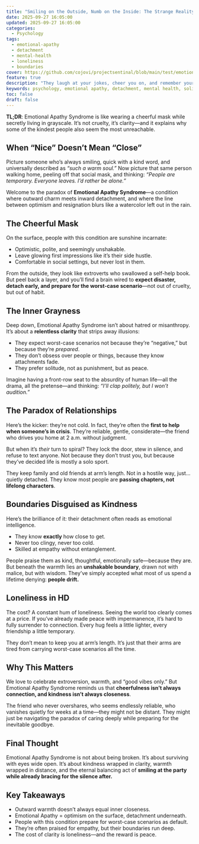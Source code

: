 ```yaml
---
title: "Smiling on the Outside, Numb on the Inside: The Strange Reality of Emotional Apathy Syndrome"
date: 2025-09-27 16:05:00
updated: 2025-09-27 16:05:00
categories:
  - Psychology
tags:
  - emotional-apathy
  - detachment
  - mental-health
  - loneliness
  - boundaries
cover: https://github.com/cojovi/projectsentinal/blob/main/test/emotional.png?raw=true
feature: true
description: "They laugh at your jokes, cheer you on, and remember your birthday—but deep down, they’re quietly detached, already braced for the worst. Welcome to the paradox of Emotional Apathy Syndrome."
keywords: psychology, emotional apathy, detachment, mental health, solitude
toc: false
draft: false
---
```


<!-- alt: A lone figure sits in a dim café, smiling faintly while gazing out the window, surrounded by chatter but entirely detached -->

**TL;DR**: Emotional Apathy Syndrome is like wearing a cheerful mask while secretly living in grayscale. It’s not cruelty, it’s clarity—and it explains why some of the kindest people also seem the most unreachable.

<!-- more -->

## When “Nice” Doesn’t Mean “Close”

Picture someone who’s always smiling, quick with a kind word, and universally described as *“such a warm soul.”* Now picture that same person walking home, peeling off that social mask, and thinking: *“People are temporary. Everyone leaves. I’d rather be alone.”*

Welcome to the paradox of **Emotional Apathy Syndrome**—a condition where outward charm meets inward detachment, and where the line between optimism and resignation blurs like a watercolor left out in the rain.

## The Cheerful Mask

On the surface, people with this condition are sunshine incarnate:

- Optimistic, polite, and seemingly unshakable.  
- Leave glowing first impressions like it’s their side hustle.  
- Comfortable in social settings, but never lost in them.  

From the outside, they look like extroverts who swallowed a self-help book. But peel back a layer, and you’ll find a brain wired to **expect disaster, detach early, and prepare for the worst-case scenario**—not out of cruelty, but out of habit.

## The Inner Grayness

Deep down, Emotional Apathy Syndrome isn’t about hatred or misanthropy. It’s about a **relentless clarity** that strips away illusions:

- They expect worst-case scenarios not because they’re “negative,” but because they’re *prepared*.  
- They don’t obsess over people or things, because they know attachments fade.  
- They prefer solitude, not as punishment, but as peace.  

Imagine having a front-row seat to the absurdity of human life—all the drama, all the pretense—and thinking: *“I’ll clap politely, but I won’t audition.”*

## The Paradox of Relationships

Here’s the kicker: they’re not cold. In fact, they’re often the **first to help when someone’s in crisis**. They’re reliable, gentle, considerate—the friend who drives you home at 2 a.m. without judgment.  

But when it’s *their* turn to spiral? They lock the door, stew in silence, and refuse to text anyone. Not because they don’t trust you, but because they’ve decided life is mostly a solo sport.

They keep family and old friends at arm’s length. Not in a hostile way, just… quietly detached. They know most people are **passing chapters, not lifelong characters**.

## Boundaries Disguised as Kindness

Here’s the brilliance of it: their detachment often reads as emotional intelligence.

- They know **exactly** how close to get.  
- Never too clingy, never too cold.  
- Skilled at empathy without entanglement.  

People praise them as kind, thoughtful, emotionally safe—because they are. But beneath the warmth lies an **unshakable boundary**, drawn not with malice, but with wisdom. They’ve simply accepted what most of us spend a lifetime denying: **people drift.**

## Loneliness in HD

The cost? A constant hum of loneliness. Seeing the world too clearly comes at a price. If you’ve already made peace with impermanence, it’s hard to fully surrender to connection. Every hug feels a little lighter, every friendship a little temporary.  

They don’t mean to keep you at arm’s length. It’s just that their arms are tired from carrying worst-case scenarios all the time.

## Why This Matters

We love to celebrate extroversion, warmth, and “good vibes only.” But Emotional Apathy Syndrome reminds us that **cheerfulness isn’t always connection, and kindness isn’t always closeness**.  

The friend who never overshares, who seems endlessly reliable, who vanishes quietly for weeks at a time—they might not be distant. They might just be navigating the paradox of caring deeply while preparing for the inevitable goodbye.

## Final Thought

Emotional Apathy Syndrome is not about being broken. It’s about surviving with eyes wide open. It’s about kindness wrapped in clarity, warmth wrapped in distance, and the eternal balancing act of **smiling at the party while already bracing for the silence after.**

## Key Takeaways

- Outward warmth doesn’t always equal inner closeness.  
- Emotional Apathy = optimism on the surface, detachment underneath.  
- People with this condition prepare for worst-case scenarios as default.  
- They’re often praised for empathy, but their boundaries run deep.  
- The cost of clarity is loneliness—and the reward is peace.  

